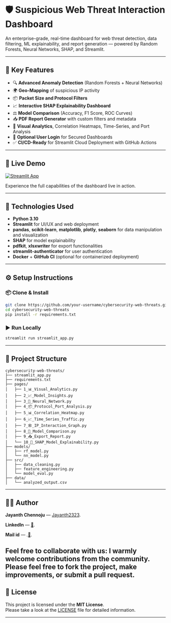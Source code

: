 
# 🛡️ Suspicious Web Threat Interaction Dashboard

An enterprise-grade, real-time dashboard for web threat detection, data filtering, ML explainability, and report generation — powered by Random Forests, Neural Networks, SHAP, and Streamlit.

---

## 🎯 Key Features
- 🔍 **Advanced Anomaly Detection** (Random Forests + Neural Networks)
- 🌍 **Geo-Mapping** of suspicious IP activity
- 📦 **Packet Size and Protocol Filters**
- 📈 **Interactive SHAP Explainability Dashboard**
- ⚖️ **Model Comparison** (Accuracy, F1 Score, ROC Curves)
- 📥 **PDF Report Generator** with custom filters and metadata
- 🧠 **Visual Analytics**, Correlation Heatmaps, Time-Series, and Port Analysis
- 🔐 **Optional User Login** for Secured Dashboards
- ✅ **CI/CD-Ready** for Streamlit Cloud Deployment with GitHub Actions

---

## 🚀 Live Demo
[![Streamlit App](https://img.shields.io/badge/Launch%20App-Streamlit-brightgreen)](https://cybersecurity-web-threats-cdjl6zk84ozvkcvbbw8wnj.streamlit.app/)

Experience the full capabilities of the dashboard live in action.

---

## 🧠 Technologies Used
- **Python 3.10**
- **Streamlit** for UI/UX and web deployment
- **pandas**, **scikit-learn**, **matplotlib**, **plotly**, **seaborn** for data manipulation and visualization
- **SHAP** for model explainability
- **pdfkit**, **xlsxwriter** for export functionalities
- **streamlit-authenticator** for user authentication
- **Docker** + **GitHub CI** (optional for containerized deployment)

---

## ⚙️ Setup Instructions

### 📦 Clone & Install
```bash
git clone https://github.com/your-username/cybersecurity-web-threats.git
cd cybersecurity-web-threats
pip install -r requirements.txt
```

### ▶️ Run Locally
```bash
streamlit run streamlit_app.py
```

---

## 📂 Project Structure

```
cybersecurity-web-threats/
├── streamlit_app.py
├── requirements.txt
├── pages/
│   ├── 1_📊_Visual_Analytics.py
│   ├── 2_📈_Model_Insights.py
│   ├── 3_🧠_Neural_Network.py
│   ├── 4_📦_Protocol_Port_Analysis.py
│   ├── 5_📊_Correlation_Heatmap.py
│   ├── 6_📈_Time_Series_Traffic.py
│   ├── 7_🕸️_IP_Interaction_Graph.py
│   ├── 8_🎯_Model_Comparison.py
│   ├── 9_📥_Export_Report.py
│   └── 10_🧠_SHAP_Model_Explainability.py
├── models/
│   ├── rf_model.py
│   └── nn_model.py
├── src/
│   ├── data_cleaning.py
│   ├── feature_engineering.py
│   └── model_eval.py
├── data/
│   └── analyzed_output.csv
```

---
## 👨‍💻 Author
**Jayanth Chennoju** — [Jayanth2323](https://github.com/Jayanth2323).

**LinkedIn** — [🪪](https://linkedin.com/in/jayanth-chennoju-5a738923k/).

**Mail id** — .[📨](jayanthchennoju@gmail.com).

Feel free to collaborate with us: 
I warmly welcome contributions from the community. Please feel free to fork the project, make improvements, or submit a pull request.
---

## 📄 License
This project is licensed under the **MIT License**.  
Please take a look at the [LICENSE](LICENSE) file for detailed information.

---
